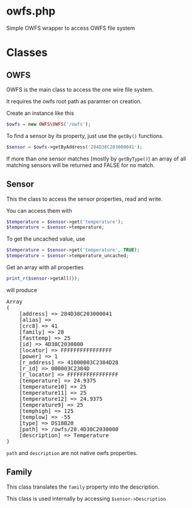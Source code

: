 owfs.php
========

Simple OWFS wrapper to access OWFS file system

Classes
========

OWFS
--------

OWFS is the main class to access the one wire file system.

It requires the owfs root path as paramter on creation.

Create an instance like this

```php
$owfs = new OWFS\OWFS('/owfs');
```

To find a sensor by its property, just use the <code>getBy<property>()</code> functions.

```php
$sensor = $owfs->getByAddress('284D38C203000041');
```

If more than one sensor matches (mostly by <code>getByType()</code>) an array of all matching sensors will be returned and FALSE for no match.

Sensor
--------

This the class to access the sensor properties, read and write.

You can access them with

```php
$temperature = $sensor->get('temperature');
$temperature = $sensor->temperature;
```

To get the uncached value, use

```php
$temperature = $sensor->get('temperature', TRUE);
$temperature = $sensor->temperature_uncached;
```

Get an array with all properties

```php
print_r($sensor->getAll());
```

will produce

<pre>
Array
(
    [address] => 284D38C203000041
    [alias] =>
    [crc8] => 41
    [family] => 28
    [fasttemp] => 25
    [id] => 4D38C2030000
    [locator] => FFFFFFFFFFFFFFFF
    [power] => 1
    [r_address] => 41000003C2384D28
    [r_id] => 000003C2384D
    [r_locator] => FFFFFFFFFFFFFFFF
    [temperature] => 24.9375
    [temperature10] => 25
    [temperature11] => 25
    [temperature12] => 24.9375
    [temperature9] => 25
    [temphigh] => 125
    [templow] => -55
    [type] => DS18B20
    [path] => /owfs/28.4D38C2030000
    [description] => Temperature
)
</pre>

<code>path</code> and <code>description</code> are not native owfs properties.

Family
--------

This class translates the <code>family</code> property into the description.

This class is used internally by accessing <code>$sensor->Description</code>
